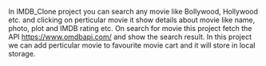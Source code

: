 In IMDB_Clone project you can search any movie like Bollywood, Hollywood etc. and clicking on perticular movie it show details about movie like name, photo, plot and IMDB rating etc. On search for movie this project fetch the API https://www.omdbapi.com/ and show the search result. In this project we can add perticular movie to favourite movie cart and it will store in local storage. 
